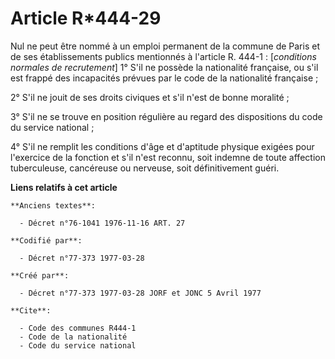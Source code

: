 # Article R*444-29

Nul ne peut être nommé à un emploi permanent de la commune de Paris et de ses établissements publics mentionnés à l'article
R. 444-1 : [*conditions normales de recrutement*]        1° S'il ne possède la nationalité française, ou s'il est frappé des
incapacités prévues par le code de la nationalité française ;

2° S'il ne jouit de ses droits civiques et s'il n'est de bonne moralité ;

3° S'il ne se trouve en position régulière au regard des dispositions du code du service national ;

4° S'il ne remplit les conditions d'âge et d'aptitude physique exigées pour l'exercice de la fonction et s'il n'est reconnu,
soit indemne de toute affection tuberculeuse, cancéreuse ou nerveuse, soit définitivement guéri.

**Liens relatifs à cet article**

	**Anciens textes**:

	  - Décret n°76-1041 1976-11-16 ART. 27

	**Codifié par**:

	  - Décret n°77-373 1977-03-28

	**Créé par**:

	  - Décret n°77-373 1977-03-28 JORF et JONC 5 Avril 1977

	**Cite**:

	  - Code des communes R444-1
	  - Code de la nationalité
	  - Code du service national
